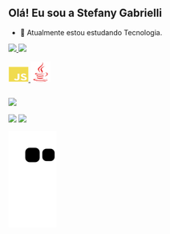 ##  Olá!  Eu sou a  Stefany  Gabrielli

- 🌱  Atualmente  estou  estudando Tecnologia.

<div>
  <a href="https://github.com/stefanyGM">
  <img height="180em" src="https://github-readme-stats.vercel.app/api?username=stefanyGM&show_icons=true&theme=dark&include_all_commits=true&count_private=true"/>
  <img height="180em" src="https://github-readme-stats.vercel.app/api/top-langs/?username=stefanyGM&layout=compact&langs_count=7&theme=dark"/>
</div>

<div style="display: inline_block"><br>
<a href="https://github.com/stefanyGM">
<img height="30" width="40" src="https://raw.githubusercontent.com/devicons/devicon/master/icons/javascript/javascript-plain.svg">
<img heigth="30" width="40" src="https://raw.githubusercontent.com/devicons/devicon/master/icons/java/java-plain.svg">
</div>

##
<div>
<a href = "mailto: stefanygabrielli506@gmail.com"><img src="https://img.shields.io/badge/-Gmail-%23333?style=for-the-badge&logo=gmail&logoColor=white" target="_blank"></a>

<a href="https://www.linkedin.com/in/stefany-gabrielli-700974251" target="_blank"><img src="https://img.shields.io/badge/-Linkedin-%230077B5? sytestyle=for-the-badge&logo=linkedin&logoColor=white" target="_blank"></a>
<a href="https://www.instagram.com/stefanygabriellii?r=nametag" target="_blank"><img src="https://img.shields.io/badge/-Instagram-%23E4405F?style=for-the- badge&logo=instagram&logoColor=white" target="_blank"></a>
</div>

![Animação de cobra](https://github.com/stefanyGM/stefanyGM/blob/output/github-contribution-grid-snake.svg)
 

